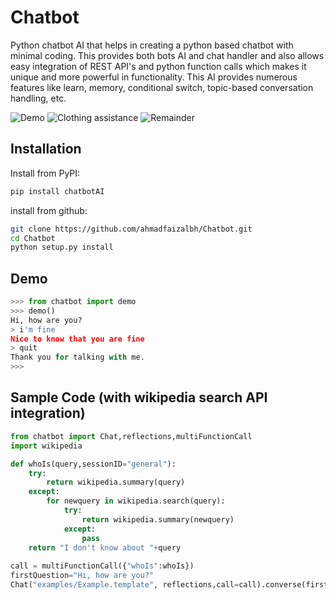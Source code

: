 # Chatbot
Python chatbot AI that helps in creating a python based chatbot with
minimal coding. This provides both bots AI and chat handler and also
allows easy integration of REST API's and python function calls which
makes it unique and more powerful in functionality. This AI provides
numerous features like learn, memory, conditional switch, topic-based
conversation handling, etc.


![Demo](https://raw.githubusercontent.com/ahmadfaizalbh/Chatbot/master/images/demo.gif)
![Clothing assistance](https://raw.githubusercontent.com/ahmadfaizalbh/Chatbot/master/images/clothing.gif)
![Remainder](https://raw.githubusercontent.com/ahmadfaizalbh/Chatbot/master/images/reminder.gif)

## Installation

Install from PyPI:
```sh
pip install chatbotAI
```

install from github:
```sh
git clone https://github.com/ahmadfaizalbh/Chatbot.git
cd Chatbot
python setup.py install
```

## Demo
```python
>>> from chatbot import demo
>>> demo()
Hi, how are you?
> i'm fine
Nice to know that you are fine  
> quit
Thank you for talking with me.
>>> 
```

## Sample Code (with wikipedia search API integration)

```python
from chatbot import Chat,reflections,multiFunctionCall
import wikipedia

def whoIs(query,sessionID="general"):
    try:
        return wikipedia.summary(query)
    except:
        for newquery in wikipedia.search(query):
            try:
                return wikipedia.summary(newquery)
            except:
                pass
    return "I don't know about "+query
        
call = multiFunctionCall({"whoIs":whoIs})
firstQuestion="Hi, how are you?"
Chat("examples/Example.template", reflections,call=call).converse(firstQuestion)
```

